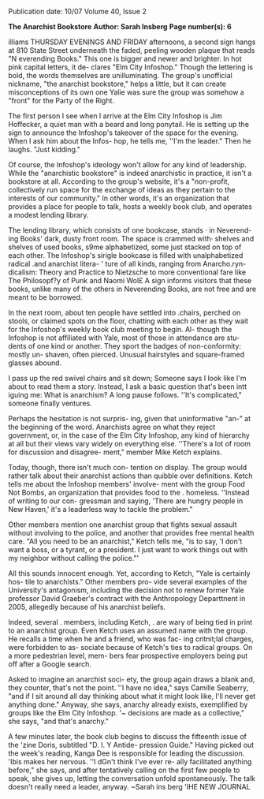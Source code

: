 Publication date: 10/07
Volume 40, Issue 2

**The Anarchist Bookstore**
**Author: Sarah Insberg**
**Page number(s): 6**

illiams 
THURSDAY 
EVENINGS 
AND 
FRIDAY 
afternoons, a second sign hangs at 810 
State Street underneath the faded, peeling 
wooden plaque that reads "N everending 
Books." This one is bigger and newer and 
brighter. In hot pink capital letters, it de-
clares "Elm City Infoshop." Though the 
lettering is bold, the words themselves 
are unilluminating. The group's unofficial 
nickname, "the anarchist bookstore," helps 
a little, but it can create misconceptions of 
its own 
one Yalie was sure the group was 
somehow a "front" for the Party of the 
Right. 

The first person I see when I arrive at 
the Elm City Infoshop is Jim Hoffecker, a 
quiet man with a beard and long ponytail. 
He is setting up the sign to announce the 
Infoshop's takeover of the space for the 
evening. When I ask him about the Infos-
hop, he tells me, ''I'm the leader." Then he 
laughs. "Just kidding." 

Of course, the Infoshop's ideology 
won't allow for any kind of leadership. 
While the "anarchistic bookstore" is indeed 
anarchistic in practice, it isn't a bookstore 
at all. According to the group's website, it's 
a "non-profit, collectively run space for 
the exchange of ideas as they pertain to 
the interests of our community." In other 
words, it's an organization that provides 
a place for people to talk, hosts a weekly 
book club, and operates a modest lending 
library. 

The lending library, which consists 
of one bookcase, stands · in Neverend-
ing Books' dark, dusty front room. The 
space is crammed with· shelves and shelves 
of used books, s9me alphabetized, some 
just stacked on top of each other. The 
Infoshop's sirigle bookcase is filled with 
unalphabetized radical .and anarchist litera-
' 
ture of all kinds, ranging from Anarcho.ryn-
dicalism: Theory and Practice to Nietzsche to 
more conventional fare like The Philosopf?y 
of Punk and Naomi Wol£ A sign informs 
visitors that these books, unlike many of 
the others in Neverending Books, are not 
free and are meant to be borrowed. 

In the next room, about ten people 
have settled into .chairs, perched on stools, 
or claimed spots on the floor, chatting with 
each other as they wait for the Infoshop's 
weekly book club meeting to begin. Al-
though the Infoshop is not affiliated with 
Yale, most of those in attendance are stu-
dents of one kind or another. They sport 
the badges of non-conformity: mostly un-
shaven, often pierced. Unusual hairstyles 
and square-framed glasses abound. 

I pass up the red swivel chairs and sit 
down; Someone says I look like I'm about 
to read them a story. Instead, I ask a basic 
question that's been intt iguing me: What 
is anarchism? A long pause follows. ''It's 
complicated," someone finally ventures. 

Perhaps the hesitation is not surpris-
ing, given that uninformative "an-" at the 
beginning of the word. Anarchists agree 
on what they reject 
government, or, in 
the case of the Elm City Infoshop, any 
kind of hierarchy at all 
but their views 
vary widely on everything else. ''There's a 
lot of room for discussion and disagree-
ment," member Mike Ketch explains. 

Today, though, there isn't much con-
tention on display. The group would 
rather talk about their anarchist actions 
than quibble over definitions. Ketch tells 
me about the Infoshop members' involve-
ment with the group Food Not Bombs, 
an organization that provides food to the . 
homeless. ''Instead of writing to our con-
gressman and saying, 'There are hungry 
people in New Haven,' it's a leaderless way 
to tackle the problem." 

Other members mention one anarchist 
group that fights sexual assault without 
involving to the police, and another that 
provides free mental health care. "All you 
need to be an anarchist," Ketch tells me, 
"is to say, 'I don't want a boss, or a tyrant, 
or a president. I just want to work things 
out with my neighbor without calling the 
police."' 

All this sounds innocent enough. Yet, 
according to Ketch, "Yale is certainly hos-
tile to anarchists." Other members pro-
vide several examples of the University's 
antagonism, including the decision not 
to renew former Yale professor David 
Graeber's contract with the Anthropology 
Departtnent in 2005, allegedly because of 
his anarchist beliefs. 

Indeed, several . members, including 
Ketch, . are wary of being tied in print to 
an anarchist group. Even Ketch uses an 
assumed name with the group. He recalls 
a time when he and a friend, who was fac-
ing critnit;lal charges, were forbidden to as-
sociate because of Ketch's ties to radical 
groups. On a more pedestrian level, mem-
bers fear prospective employers being put 
off after a Google search. 

Asked to imagine an anarchist soci-
ety, the group again draws a blank 
and, 
they counter, that's not the point. ''I have 
no idea," says Camille Seaberry, "and if 
I sit around all day thinking about what 
it might look like, I'll never get anything 
done." Anyway, she says, anarchy already 
exists, exemplified by groups like the Elm 
City Infoshop. '~ decisions are made as a 
collective," she says, "and that's anarchy." 

A few minutes later, the book club 
begins to discuss the fifteenth issue of 
the 'zine Doris, subtitled "D. I. Y Antide-
pression Guide." Having picked out the 
week's reading, Kanga Dee is responsible 
for leading the discussion. 'Ibis makes 
her nervous. ''I dGn't think I've ever re-
ally facilitated anything before," she says, 
and after tentatively calling on the first few 
people to speak, she gives up, letting the 
conversation unfold spontaneously. The 
talk doesn't really need a leader, anyway. 
~Sarah ins berg 
'IHE NEW JOURNAL